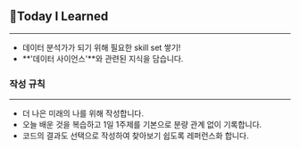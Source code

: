 ## 📑Today I Learned
---
- 데이터 분석가가 되기 위해 필요한 skill set 쌓기! 
-  **'데이터 사이언스'**와 관련된 지식을 담습니다.

### 작성 규칙
--- 
- 더 나은 미래의 나를 위해 작성합니다.
- 오늘 배운 것을 복습하고 1일 1주제를 기본으로 분량 관계 없이 기록합니다.
- 코드의 결과도 선택으로 작성하여 찾아보기 쉽도록 레퍼런스화 합니다.


